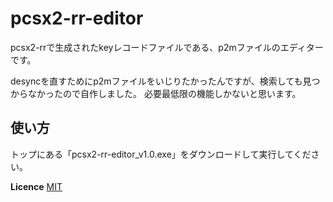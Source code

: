 # pcsx2-rr-editor

pcsx2-rrで生成されたkeyレコードファイルである、p2mファイルのエディターです。

desyncを直すためにp2mファイルをいじりたかったんですが、検索しても見つからなかったので自作しました。
必要最低限の機能しかないと思います。

## 使い方
トップにある「pcsx2-rr-editor_v1.0.exe」をダウンロードして実行してください。


**Licence**
[MIT](http://choosealicense.com/licenses/mit/)

